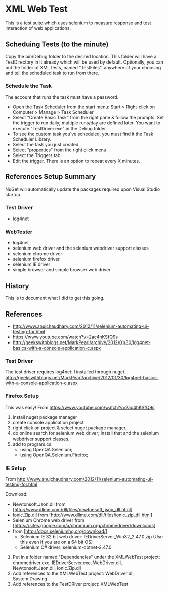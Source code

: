 # XML Web Test

This is a test suite which uses selenium to measure response and test interaction of web applications. 

## Scheduing Tests (to the minute)

Copy the bin/Debug folder to the desired location. This folder will have a TestDirectory in it already which will be used by default. Optionally, you can put the folder of XML tests, named "TestFiles", anywhere of your choosing and tell the scheduled task to run from there.

### Schedule the Task
The account that runs the task must have a password.

* Open the Task Scheduler from the start menu: Start > Right-click on Computer > Manage > Task Scheduler
* Select "Create Basic Task" from the right pane & follow the prompts. Set the trigger to run daily; multiple runs/day are defined later. You want to execute "TestDriver.exe" in the Debug folder.
* To see the custom task you've scheduled, you must find it the Task Scheduler Library.
* Select the task you just created.
* Select "properties" from the right click menu
* Select the Triggers tab
* Edit the trigger. There is an option to repeat every X minutes.

## References Setup Summary
NuGet will automatically update the packages required upon Visual Studio startup.

### Test Driver
 * log4net 

### WebTester 
 * log4net 
 * selenium web driver and the selenium webdriver support classes 
 * selenium chrome driver
 * selenium firefox driver
 * selenium IE driver
 * simple browser and simple browser web driver


## History
This is to document what I did to get this going.

## References
 * http://www.anujchaudhary.com/2012/11/selenium-automating-ui-testing-for.html
 * https://www.youtube.com/watch?v=2ac4hKSfQ9s
 * http://geekswithblogs.net/MarkPearl/archive/2012/01/30/log4net-basics-with-a-console-application-c.aspx

### Test Driver
The test driver requires log4net: I installed through nuget.
http://geekswithblogs.net/MarkPearl/archive/2012/01/30/log4net-basics-with-a-console-application-c.aspx

 
### Firefox Setup

This was easy!  From https://www.youtube.com/watch?v=2ac4hKSfQ9s.

1. install nuget package manager
1. create console application project
1. right click on project & select nuget package manager.
1. do online search for selenium web driver; install that and the selenium webdriver support classes.
1. add to program.cs:
    + using OpenQA.Selenium;
    + using OpenQA.Selenium.Firefox;


### IE Setup 

From http://www.anujchaudhary.com/2012/11/selenium-automating-ui-testing-for.html

Download:

+ Newtonsoft.Json.dll from [http://www.dllme.com/dll/files/newtonsoft_json_dll.html] 
+ Ionic.Zip.dll from [http://www.dllme.com/dll/files/ionic_zip_dll.html]
+ Selenium Chrome web driver from [https://sites.google.com/a/chromium.org/chromedriver/downloads]
+ from [http://docs.seleniumhq.org/download/]:
    - Selenium IE 32 bit web driver: IEDriverServer_Win32_2.47.0.zip (Use this even if you are on a 64 bit OS)
    - Selenium C# driver: selenium-dotnet-2.47.0 

1. Put in a folder named "Dependencies" under the XMLWebTest project: chromedriver.exe,  IEDriverServer.exe, WebDriver.dll, Newtonsoft.Json.dll, Ionic.Zip.dll
2. Add references to the XMLWebTest project: WebDriver.dll, System.Drawing
3. Add references to the TestDRiver project: XMLWebTest
